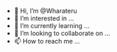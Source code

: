- 👋 Hi, I’m @Wharateru
- 👀 I’m interested in ...
- 🌱 I’m currently learning ...
- 💞️ I’m looking to collaborate on ...
- 📫 How to reach me ...

<!---
Wharateru/Wharateru is a ✨ special ✨ repository because its `README.md` (this file) appears on your GitHub profile.
You can click the Preview link to take a look at your changes.
--->
